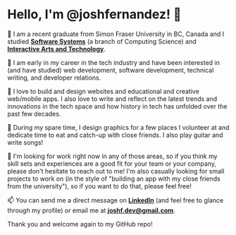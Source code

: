 # Hello, I'm @joshfernandez! 👋

🎒 I am a recent graduate from Simon Fraser University in BC, Canada and I studied [**Software Systems**](https://www.sfu.ca/computing/prospective-students/undergraduate-students/programs/degree-programs/softwaresystems.html) (a branch of Computing Science) and [**Interactive Arts and Technology**](https://www.sfu.ca/siat/programs/undergraduate/prospective-students.html).

👀 I am early in my career in the tech industry and have been interested in (and have studied) web development, software development, technical writing, and developer relations.

🌱 I love to build and design websites and educational and creative web/mobile apps. I also love to write and reflect on the latest trends and innovations in the tech space and how history in tech has unfolded over the past few decades.

🎸 During my spare time, I design graphics for a few places I volunteer at and dedicate time to eat and catch-up with close friends. I also play guitar and write songs!

💞️ I'm looking for work right now in any of those areas, so if you think my skill sets and experiences are a good fit for your team or your company, please don't hesitate to reach out to me! I'm also casually looking for small projects to work on (in the style of "building an app with my close friends from the university"), so if you want to do that, please feel free!

📫 You can send me a direct message on [**LinkedIn**](https://www.linkedin.com/in/josh-fernandez/) (and feel free to glance through my profile) or email me at **joshf.dev@gmail.com**.

Thank you and welcome again to my GitHub repo!

<!---
joshfernandez/joshfernandez is a ✨ special ✨ repository because its `README.md` (this file) appears on your GitHub profile.
You can click the Preview link to take a look at your changes.
--->
